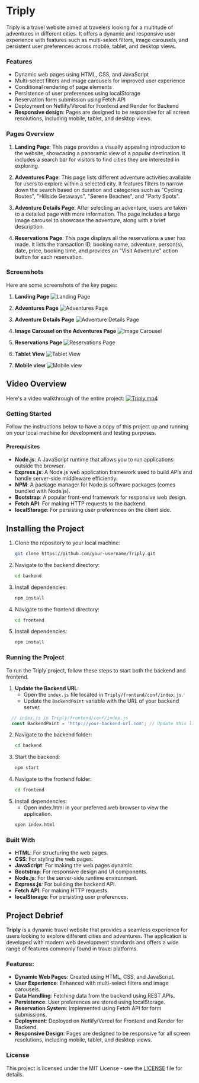 # Triply

Triply is a travel website aimed at travelers looking for a multitude of adventures in different cities. It offers a dynamic and responsive user experience with features such as multi-select filters, image carousels, and persistent user preferences across mobile, tablet, and desktop views.

### Features

- Dynamic web pages using HTML, CSS, and JavaScript
- Multi-select filters and image carousels for improved user experience
- Conditional rendering of page elements
- Persistence of user preferences using localStorage
- Reservation form submission using Fetch API
- Deployment on Netlify/Vercel for Frontend and Render for Backend
- **Responsive design**: Pages are designed to be responsive for all screen resolutions, including mobile, tablet, and desktop views.

### Pages Overview

1. **Landing Page**: This page provides a visually appealing introduction to the website, showcasing a panoramic view of a popular destination. It includes a search bar for visitors to find cities they are interested in exploring.

2. **Adventures Page**: This page lists different adventure activities available for users to explore within a selected city. It features filters to narrow down the search based on duration and categories such as "Cycling Routes", "Hillside Getaways", "Serene Beaches", and "Party Spots".

3. **Adventure Details Page**: After selecting an adventure, users are taken to a detailed page with more information. The page includes a large image carousel to showcase the adventure, along with a brief description.

4. **Reservations Page**: This page displays all the reservations a user has made. It lists the transaction ID, booking name, adventure, person(s), date, price, booking time, and provides an "Visit Adventure" action button for each reservation.

### Screenshots

Here are some screenshots of the key pages:

1. **Landing Page**
   ![Landing Page](./images/Landing-Page.png)

2. **Adventures Page**
   ![Adventures Page](./images/Adventures-Page.png)

3. **Adventure Details Page**
   ![Adventure Details Page](./images/Adventures-Details-Page.png)

4. **Image Carousel on the Adventures Page**
   ![Image Carousel](./images/Carousel-Adventures-Page.png)

5. **Reservations Page**
   ![Reservations Page](./images/Reservations-Page.png)

6. **Tablet View**
   ![Tablet View](./images/Tablet-View.png)

7. **Mobile view**
   ![Mobile view](./images/Mobile-View.png)

## Video Overview

Here's a video walkthrough of the entire project:
[![Triply.mp4](https://img.youtube.com/vi/3pO0bxh0-1o/0.jpg)](https://youtu.be/3pO0bxh0-1o)


### Getting Started

Follow the instructions below to have a copy of this project up and running on your local machine for development and testing purposes.

#### Prerequisites

- **Node.js**: A JavaScript runtime that allows you to run applications outside the browser.
- **Express.js**: A Node.js web application framework used to build APIs and handle server-side middleware efficiently.
- **NPM**: A package manager for Node.js software packages (comes bundled with Node.js).
- **Bootstrap**: A popular front-end framework for responsive web design.
- **Fetch API**: For making HTTP requests to the backend.
- **localStorage**: For persisting user preferences on the client side.

## Installing the Project

1. Clone the repository to your local machine:
   ```bash
   git clone https://github.com/your-username/Triply.git

2. Navigate to the backend directory:
   ```bash
   cd backend

3. Install dependencies:
   ```bash
   npm install

4. Navigate to the frontend directory:
   ```bash
   cd frontend

5. Install dependencies:
   ```bash
   npm install


### Running the Project

To run the Triply project, follow these steps to start both the backend and frontend.

1. **Update the Backend URL**:
   - Open the `index.js` file located in `Triply/frontend/conf/index.js`.
   - Update the `BackendPoint` variable with the URL of your backend server.
  ```javascript
    // index.js in Triply/frontend/conf/index.js
    const BackendPoint = 'http://your-backend-url.com'; // Update this line
  ```
   

2. Navigate to the backend folder:
   ```bash
   cd backend

3. Start the backend:
   ```bash
   npm start

4. Navigate to the frontend folder:
   ```bash
   cd frontend

5. Install dependencies:
   - Open index.html in your preferred web browser to view the application.
   ```bash
   open index.html

### Built With
- **HTML**: For structuring the web pages.
- **CSS**: For styling the web pages.
- **JavaScript**: For making the web pages dynamic.
- **Bootstrap**: For responsive design and UI components.
- **Node.js**: For the server-side runtime environment.
- **Express.js**: For building the backend API.
- **Fetch API**: For making HTTP requests.
- **localStorage**: For persisting user preferences.

## Project Debrief
**Triply** is a dynamic travel website that provides a seamless experience for users looking to explore different cities and adventures. The application is developed with modern web development standards and offers a wide range of features commonly found in travel platforms.

### Features:
- **Dynamic Web Pages**: Created using HTML, CSS, and JavaScript.
- **User Experience**: Enhanced with multi-select filters and image carousels.
- **Data Handling**: Fetching data from the backend using REST APIs.
- **Persistence**: User preferences are stored using localStorage.
- **Reservation System**: Implemented using Fetch API for form submissions.
- **Deployment**: Deployed on Netlify/Vercel for Frontend and Render for Backend.
- **Responsive Design**: Pages are designed to be responsive for all screen resolutions, including mobile, tablet, and desktop views.

### License
This project is licensed under the MIT License - see the [LICENSE](./LICENSE) file for details.
